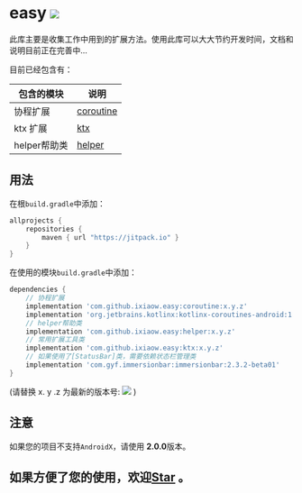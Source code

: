 # easy [![](https://jitpack.io/v/ixiaow/easy.svg)](https://jitpack.io/#ixiaow/easy)

此库主要是收集工作中用到的扩展方法。使用此库可以大大节约开发时间，文档和说明目前正在完善中...

目前已经包含有：

| 包含的模块     | 说明                                                                          |
| --------- | --------------------------------------------------------------------------- |
| 协程扩展      | [coroutine](https://github.com/ixiaow/easy/tree/master/coroutine/README.md) |
| ktx 扩展    | [ktx](https://github.com/ixiaow/easy/tree/master/ktx/README.md)             |
| helper帮助类 | [helper](https://github.com/ixiaow/easy/tree/master/hepler/README.md)       |

## 用法

在根`build.gradle`中添加：

```groovy
allprojects {
    repositories {
        maven { url "https://jitpack.io" }
    }
}
```

在使用的模块`build.gradle`中添加：

```groovy
dependencies {
    // 协程扩展
    implementation 'com.github.ixiaow.easy:coroutine:x.y.z'
    implementation 'org.jetbrains.kotlinx:kotlinx-coroutines-android:1.1.1'
    // helper帮助类
    implementation 'com.github.ixiaow.easy:helper:x.y.z'
    // 常用扩展工具类
    implementation 'com.github.ixiaow.easy:ktx:x.y.z'
    // 如果使用了[StatusBar]类，需要依赖状态栏管理类
    implementation 'com.gyf.immersionbar:immersionbar:2.3.2-beta01'
}
```

(请替换 x. y .z 为最新的版本号: ![](https://jitpack.io/v/ixiaow/easy.svg) )

## 注意

如果您的项目不支持`AndroidX`，请使用 **2.0.0**版本。

## 如果方便了您的使用，欢迎[Star](https://github.com/ixiaow/easy) 。
